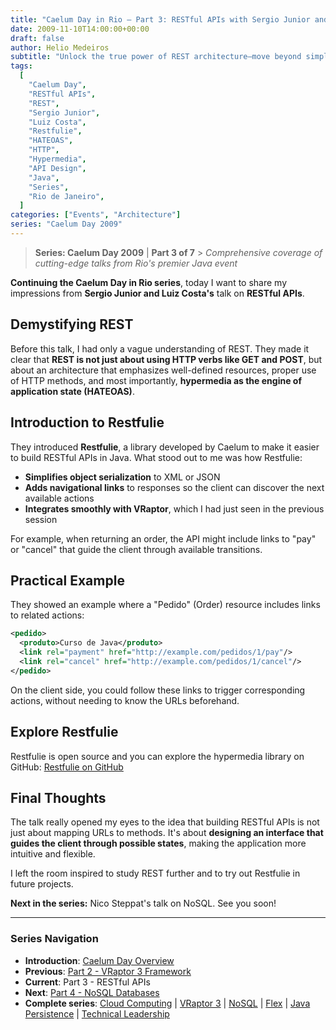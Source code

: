 ```yaml
---
title: "Caelum Day in Rio – Part 3: RESTful APIs with Sergio Junior and Luiz Costa"
date: 2009-11-10T14:00:00+00:00
draft: false
author: Helio Medeiros
subtitle: "Unlock the true power of REST architecture—move beyond simple HTTP APIs to discover HATEOAS and hypermedia-driven design that makes web services truly self-describing and evolvable"
tags:
  [
    "Caelum Day",
    "RESTful APIs",
    "REST",
    "Sergio Junior",
    "Luiz Costa",
    "Restfulie",
    "HATEOAS",
    "HTTP",
    "Hypermedia",
    "API Design",
    "Java",
    "Series",
    "Rio de Janeiro",
  ]
categories: ["Events", "Architecture"]
series: "Caelum Day 2009"
---
```


> **Series: Caelum Day 2009** | **Part 3 of 7** > _Comprehensive coverage of cutting-edge talks from Rio's premier Java event_

**Continuing the Caelum Day in Rio series**, today I want to share my impressions from **Sergio Junior and Luiz Costa's** talk on **RESTful APIs**.

## Demystifying REST

Before this talk, I had only a vague understanding of REST. They made it clear that **REST is not just about using HTTP verbs like GET and POST**, but about an architecture that emphasizes well-defined resources, proper use of HTTP methods, and most importantly, **hypermedia as the engine of application state (HATEOAS)**.

## Introduction to Restfulie

They introduced **Restfulie**, a library developed by Caelum to make it easier to build RESTful APIs in Java. What stood out to me was how Restfulie:

- **Simplifies object serialization** to XML or JSON
- **Adds navigational links** to responses so the client can discover the next available actions
- **Integrates smoothly with VRaptor**, which I had just seen in the previous session

For example, when returning an order, the API might include links to "pay" or "cancel" that guide the client through available transitions.

## Practical Example

They showed an example where a "Pedido" (Order) resource includes links to related actions:

```xml
<pedido>
  <produto>Curso de Java</produto>
  <link rel="payment" href="http://example.com/pedidos/1/pay"/>
  <link rel="cancel" href="http://example.com/pedidos/1/cancel"/>
</pedido>
```

On the client side, you could follow these links to trigger corresponding actions, without needing to know the URLs beforehand.

## Explore Restfulie

Restfulie is open source and you can explore the hypermedia library on GitHub:
[Restfulie on GitHub](https://github.com/caelum/restfulie)

## Final Thoughts

The talk really opened my eyes to the idea that building RESTful APIs is not just about mapping URLs to methods. It's about **designing an interface that guides the client through possible states**, making the application more intuitive and flexible.

I left the room inspired to study REST further and to try out Restfulie in future projects.

**Next in the series:** Nico Steppat's talk on NoSQL. See you soon!

---

### **Series Navigation**

- **Introduction**: [Caelum Day Overview](../2009-11-07-caelum-day-intro/)
- **Previous**: [Part 2 - VRaptor 3 Framework](../2009-11-09-caelum-day-part2-vraptor3/)
- **Current**: Part 3 - RESTful APIs
- **Next**: [Part 4 - NoSQL Databases](../2009-11-11-caelum-day-part4-nosql/)
- **Complete series**: [Cloud Computing](../2009-11-08-caelum-day-part1-cloud-fabio-kung/) | [VRaptor 3](../2009-11-09-caelum-day-part2-vraptor3/) | [NoSQL](../2009-11-11-caelum-day-part4-nosql/) | [Flex](../2009-11-12-caelum-day-part5-flex/) | [Java Persistence](../2009-11-13-caelum-day-part6-java-persistence/) | [Technical Leadership](../2009-11-14-caelum-day-final-leadership-phillip-calcado/)
